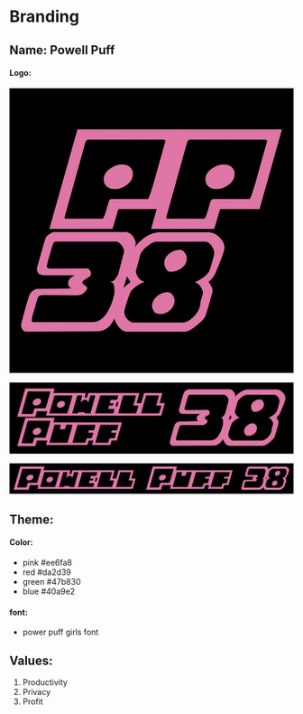 # Branding

## Name: Powell Puff

#### Logo:

![square logo](./logo-square.png)

![header logo](./logo-header.png)

![banner logo](./logo-banner.png)

## Theme:
#### Color:
- pink #ee6fa8
- red #da2d39
- green #47b830
- blue #40a9e2

#### font:
- power puff girls font


## Values:
1. Productivity
2. Privacy
3. Profit
